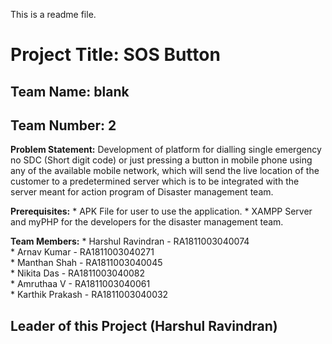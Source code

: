This is a readme file.

# Project Title: SOS Button


## Team Name: blank


## Team Number: 2


**Problem Statement:**  Development of platform for dialling single emergency no SDC (Short digit code) 
		    or just pressing a button in mobile phone using any of the available mobile network, 
	            which will send the live location of the customer to a predetermined server which 
		    is to be integrated with the server meant for action program of Disaster management team.


**Prerequisites:**  * APK File for user to use the application.
                    * XAMPP Server and myPHP for the developers for the disaster management team.


**Team Members:** 
		* Harshul Ravindran - RA1811003040074  
	      * Arnav Kumar       - RA1811003040271  
	      * Manthan Shah      - RA1811003040045  
	      * Nikita Das        - RA1811003040082  
	      * Amruthaa V        - RA1811003040061  
	      * Karthik Prakash   - RA1811003040032  


## Leader of this Project (Harshul Ravindran)

